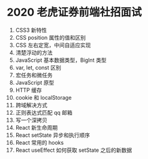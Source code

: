 # 2020 老虎证券前端社招面试

1. CSS3 新特性
2. CSS position 属性的值和区别
3. CSS 左右定宽，中间自适应实现
4. 清楚浮动的方法
5. JavaScript 基本数据类型，BigInt 类型
6. var, let, const 区别
7. 宏任务和微任务
8. JavaScript 原型
9. HTTP 缓存
10. cookie 和 localStorage
12. 跨域解决方式
13. 正则表达式匹配 qq 邮箱
14. 写一个深拷贝
15. React 新生命周期
16. React setState 异步和执行顺序
17. React 常用的 hooks
18. React useEffect 如何获取 setState 之后的新数据
